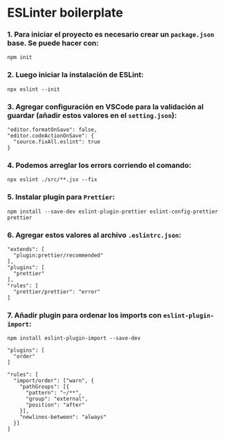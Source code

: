 # ESLinter boilerplate

### 1. Para iniciar el proyecto es necesario crear un ``package.json`` base. Se puede hacer con:
```
npm init
```
### 2. Luego iniciar la instalación de ESLint:
```
npx eslint --init
```
### 3. Agregar configuración en VSCode para la validación al guardar (añadir estos valores en el ``setting.json``):
```
"editor.formatOnSave": false,
"editor.codeActionOnSave": {
  "source.fixAll.eslint": true
}
```
### 4. Podemos arreglar los errors corriendo el comando:
```
npx eslint ./src/**.jsx --fix
```
### 5. Instalar plugin para ``Prettier``:
```
npm install --save-dev eslint-plugin-prettier eslint-config-prettier prettier
```
### 6. Agregar estos valores al archivo ``.eslintrc.json``:
```
"extends": [
  "plugin:prettier/recommended"
],
"plugins": [
  "prettier"
],
"rules": [
  "prettier/prettier": "error"
]
```
### 7. Añadir plugin para ordenar los imports con ```eslint-plugin-import```:
```
npm install eslint-plugin-import --save-dev
```
```
"plugins": [
  "order"
]
```
```
"rules": [
  "import/order": ["warn", {
    "pathGroups": [{
      "pattern": "~/**",
      "group": "external",
      "position": "after"
    }],
    "newlines-between": "always"
  }]
]
```